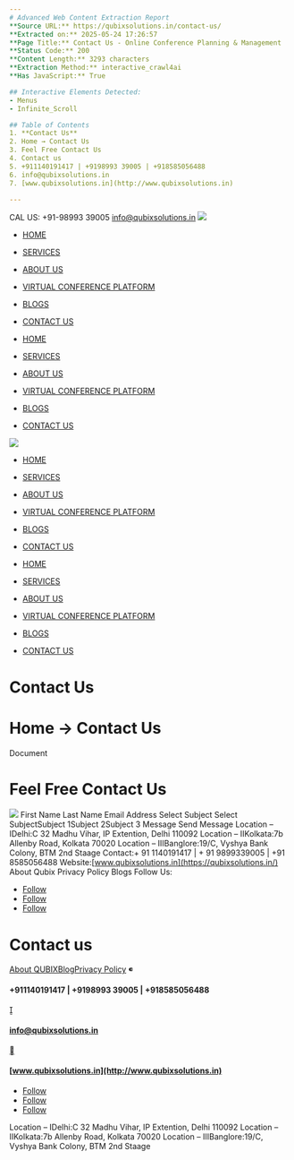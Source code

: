 ```yaml
---
# Advanced Web Content Extraction Report
**Source URL:** https://qubixsolutions.in/contact-us/
**Extracted on:** 2025-05-24 17:26:57
**Page Title:** Contact Us - Online Conference Planning & Management
**Status Code:** 200
**Content Length:** 3293 characters
**Extraction Method:** interactive_crawl4ai
**Has JavaScript:** True

## Interactive Elements Detected:
- Menus
- Infinite_Scroll

## Table of Contents
1. **Contact Us**
2. Home → Contact Us
3. Feel Free Contact Us
4. Contact us
5. +911140191417 | +9198993 39005 | +918585056488
6. info@qubixsolutions.in
7. [www.qubixsolutions.in](http://www.qubixsolutions.in)

---
```


CAL US: +91-98993 39005
info@qubixsolutions.in
[![](https://i0.wp.com/qubixsolutions.in/wp-content/uploads/2023/09/Qubix-Pvt.Ltd-1-02.png)](https://qubixsolutions.in/)
  * [HOME](https://qubixsolutions.in/)
  * [SERVICES](https://qubixsolutions.in/#services)
  * [ABOUT US](https://qubixsolutions.in/about-us/)
  * [VIRTUAL CONFERENCE PLATFORM](https://qubixsolutions.in/virtual-conference-platform/)
  * [BLOGS](https://qubixsolutions.in/blogs/)
  * [CONTACT US](https://qubixsolutions.in/contact-us/)


  * [HOME](https://qubixsolutions.in/)
  * [SERVICES](https://qubixsolutions.in/#services)
  * [ABOUT US](https://qubixsolutions.in/about-us/)
  * [VIRTUAL CONFERENCE PLATFORM](https://qubixsolutions.in/virtual-conference-platform/)
  * [BLOGS](https://qubixsolutions.in/blogs/)
  * [CONTACT US](https://qubixsolutions.in/contact-us/)


[![](https://i0.wp.com/qubixsolutions.in/wp-content/uploads/2023/09/Qubix-Pvt.Ltd-1-02.png)](https://qubixsolutions.in/)
  * [HOME](https://qubixsolutions.in/)
  * [SERVICES](https://qubixsolutions.in/#services)
  * [ABOUT US](https://qubixsolutions.in/about-us/)
  * [VIRTUAL CONFERENCE PLATFORM](https://qubixsolutions.in/virtual-conference-platform/)
  * [BLOGS](https://qubixsolutions.in/blogs/)
  * [CONTACT US](https://qubixsolutions.in/contact-us/)


  * [HOME](https://qubixsolutions.in/)
  * [SERVICES](https://qubixsolutions.in/#services)
  * [ABOUT US](https://qubixsolutions.in/about-us/)
  * [VIRTUAL CONFERENCE PLATFORM](https://qubixsolutions.in/virtual-conference-platform/)
  * [BLOGS](https://qubixsolutions.in/blogs/)
  * [CONTACT US](https://qubixsolutions.in/contact-us/)


# **Contact Us**
# Home → Contact Us
Document
# Feel Free Contact Us
![](https://i0.wp.com/qubixsolutions.in/wp-content/uploads/2023/09/Line.png?resize=1080%2C180&ssl=1)
First Name
Last Name
Email Address
Select Subject Select SubjectSubject 1Subject 2Subject 3
Message
Send Message
Location – IDelhi:C 32 Madhu Vihar, IP Extention, Delhi 110092
Location – IIKolkata:7b Allenby Road, Kolkata 70020
Location – IIIBanglore:19/C, Vyshya Bank Colony, BTM 2nd Staage
Contact:+ 91 1140191417 | + 91 9899339005 | +91 8585056488
Website:[www.qubixsolutions.in](https://qubixsolutions.in/)
About Qubix Privacy Policy Blogs
Follow Us:
  * [Follow](https://www.instagram.com/qubix12/?hl=af "Follow on Instagram")
  * [Follow](https://www.facebook.com/profile.php?id=100069058346547 "Follow on Facebook")
  * [Follow](https://www.youtube.com/@qubixsolutions1702/featured "Follow on Youtube")


# Contact us
[About QUBIX](http://www.qubixsolutions.in/about-us)[Blog](http://qubixsolutions.in/blogs)[Privacy Policy](http://qubixsolutions.in/privacy-policy)

#### +911140191417 | +9198993 39005 | +918585056488

#### info@qubixsolutions.in
[](http://www.qubixsolutions.in)
#### [www.qubixsolutions.in](http://www.qubixsolutions.in)
  * [Follow](https://www.instagram.com/qubix12/?hl=af "Follow on Instagram")
  * [Follow](https://www.facebook.com/profile.php?id=100069058346547 "Follow on Facebook")
  * [Follow](https://www.youtube.com/@qubixsolutions1702/featured "Follow on Youtube")


Location – IDelhi:C 32 Madhu Vihar, IP Extention, Delhi 110092
Location – IIKolkata:7b Allenby Road, Kolkata 70020
Location – IIIBanglore:19/C, Vyshya Bank Colony, BTM 2nd Staage
